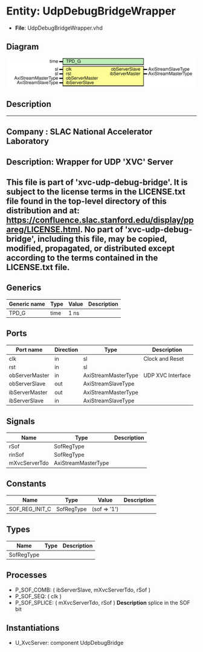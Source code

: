 # Entity: UdpDebugBridgeWrapper

- **File**: UdpDebugBridgeWrapper.vhd
## Diagram

![Diagram](UdpDebugBridgeWrapper.svg "Diagram")
## Description

-----------------------------------------------------------------------------
 Company    : SLAC National Accelerator Laboratory
-----------------------------------------------------------------------------
 Description: Wrapper for UDP 'XVC' Server
-----------------------------------------------------------------------------
 This file is part of 'xvc-udp-debug-bridge'.
 It is subject to the license terms in the LICENSE.txt file found in the
 top-level directory of this distribution and at:
    https://confluence.slac.stanford.edu/display/ppareg/LICENSE.html.
 No part of 'xvc-udp-debug-bridge', including this file,
 may be copied, modified, propagated, or distributed except according to
 the terms contained in the LICENSE.txt file.
-----------------------------------------------------------------------------
## Generics

| Generic name | Type | Value | Description |
| ------------ | ---- | ----- | ----------- |
| TPD_G        | time | 1 ns  |             |
## Ports

| Port name      | Direction | Type                | Description       |
| -------------- | --------- | ------------------- | ----------------- |
| clk            | in        | sl                  | Clock and Reset   |
| rst            | in        | sl                  |                   |
| obServerMaster | in        | AxiStreamMasterType | UDP XVC Interface |
| obServerSlave  | out       | AxiStreamSlaveType  |                   |
| ibServerMaster | out       | AxiStreamMasterType |                   |
| ibServerSlave  | in        | AxiStreamSlaveType  |                   |
## Signals

| Name          | Type                | Description |
| ------------- | ------------------- | ----------- |
| rSof          | SofRegType          |             |
| rinSof        | SofRegType          |             |
| mXvcServerTdo | AxiStreamMasterType |             |
## Constants

| Name           | Type       | Value         | Description |
| -------------- | ---------- | ------------- | ----------- |
| SOF_REG_INIT_C | SofRegType |  (sof => '1') |             |
## Types

| Name       | Type | Description |
| ---------- | ---- | ----------- |
| SofRegType |      |             |
## Processes
- P_SOF_COMB: ( ibServerSlave, mXvcServerTdo, rSof )
- P_SOF_SEQ: ( clk )
- P_SOF_SPLICE: ( mXvcServerTdo, rSof )
**Description**
 splice in the SOF bit 
## Instantiations

- U_XvcServer: component UdpDebugBridge
